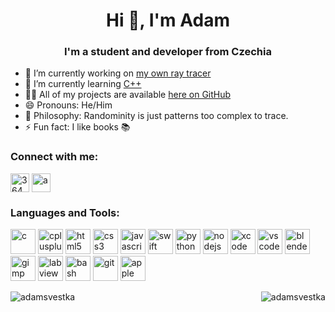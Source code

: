 <!--
**adamsvestka/adamsvestka** is a ✨ _special_ ✨ repository because its `README.md` (this file) appears on your GitHub profile.

Here are some ideas to get you started:

- 🔭 I’m currently working on ...
- 🌱 I’m currently learning ...
- 👯 I’m looking to collaborate on ...
- 🤔 I’m looking for help with ...
- 💬 Ask me about ...
- 📫 How to reach me: ...
- 😄 Pronouns: ...
- ⚡ Fun fact: ...
-->

<h1 align="center">Hi 👋, I'm Adam</h1>
<h3 align="center">I'm a student and developer from Czechia</h3>

- 🔭 I’m currently working on [my own ray tracer](https://github.com/adamsvestka/Ray-Tracing)
- 🌱 I’m currently learning [C++](https://en.wikipedia.org/wiki/C%2B%2B)
- 👨‍💻 All of my projects are available [here on GitHub](https://github.com/adamsvestka)
- 😄 Pronouns: He/Him
- 🤔 Philosophy: Randominity is just patterns too complex to trace.
- ⚡ Fun fact: I like books 📚

### Connect with me:

<p align="left"> 
<a href="https://stackoverflow.com/users/3642974" target="blank"><img align="center" src="https://cdn.jsdelivr.net/npm/simple-icons@3.0.1/icons/stackoverflow.svg" alt="3642974" height="30" width="30" /></a>
<a href="https://twitter.com/adamsvestka" target="blank"><img align="center" src="https://cdn.jsdelivr.net/npm/simple-icons@3.0.1/icons/twitter.svg" alt="a" height="30" width="30" /></a>
<!-- <a href="https://linkedin.com/in/adamsvestka" target="blank"><img align="center" src="https://cdn.jsdelivr.net/npm/simple-icons@3.0.1/icons/linkedin.svg" alt="a" height="30" width="30" /></a> -->
</p>

### Languages and Tools:
<p align="left">
<img src="https://devicons.github.io/devicon/devicon.git/icons/c/c-original.svg" alt="c" width="40" height="40"/>
<img src="https://devicons.github.io/devicon/devicon.git/icons/cplusplus/cplusplus-original.svg" alt="cplusplus" width="40" height="40"/>
<img src="https://devicons.github.io/devicon/devicon.git/icons/html5/html5-original-wordmark.svg" alt="html5" width="40" height="40"/>
<img src="https://devicons.github.io/devicon/devicon.git/icons/css3/css3-original-wordmark.svg" alt="css3" width="40" height="40"/>
<img src="https://devicons.github.io/devicon/devicon.git/icons/javascript/javascript-original.svg" alt="javascript" width="40" height="40"/>
<img src="https://devicons.github.io/devicon/devicon.git/icons/swift/swift-original.svg" alt="swift" width="40" height="40"/>
<img src="https://devicons.github.io/devicon/devicon.git/icons/python/python-original.svg" alt="python" width="40" height="40"/>
<img src="https://devicons.github.io/devicon/devicon.git/icons/nodejs/nodejs-original.svg" alt="nodejs" width="40" height="40"/>

<img src="https://www.vectorlogo.zone/logos/apple_xcode/apple_xcode-icon.svg" alt="xcode" width="40" height="40"/>
<img src="https://www.vectorlogo.zone/logos/visualstudio_code/visualstudio_code-icon.svg" alt="vscode" width="40" height="40"/>
<img src="https://upload.wikimedia.org/wikipedia/commons/0/0c/Blender_logo_no_text.svg" alt="blender" width="40" height="40"/>
<img src="https://www.vectorlogo.zone/logos/gimp/gimp-icon.svg" alt="gimp" width="40" height="40"/>
<img src="https://www.vectorlogo.zone/logos/ni_labview/ni_labview-icon.svg" alt="labview" width="40" height="40"/>

<img src="https://www.vectorlogo.zone/logos/gnu_bash/gnu_bash-icon.svg" alt="bash" width="40" height="40"/>
<img src="https://www.vectorlogo.zone/logos/git-scm/git-scm-icon.svg" alt="git" width="40" height="40"/>

<img src="https://www.vectorlogo.zone/logos/apple/apple-icon.svg" alt="apple" width="40" height="40"/>
</p>

<img align="left" src="https://github-readme-stats.vercel.app/api?username=adamsvestka&count_private=true&show_icons=true&hide_border=true" alt="adamsvestka" />
<img align="right" src="https://github-readme-stats.vercel.app/api/top-langs/?username=adamsvestka&layout=compact&hide=html&hide_border=true" alt="adamsvestka" />
